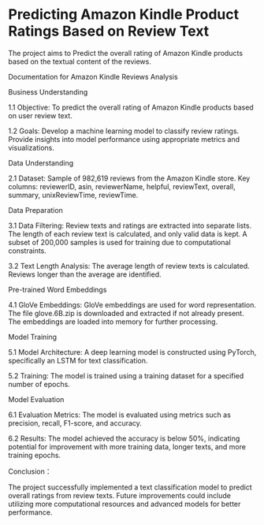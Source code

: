 # Predicting Amazon Kindle Product Ratings Based on Review Text
The project aims to Predict the overall rating of Amazon Kindle products based on the textual content of the reviews.

Documentation for Amazon Kindle Reviews Analysis

Business Understanding

1.1 Objective: To predict the overall rating of Amazon Kindle products based on user review text.

1.2 Goals: Develop a machine learning model to classify review ratings. Provide insights into model performance using appropriate metrics and visualizations.

Data Understanding

2.1 Dataset: Sample of 982,619 reviews from the Amazon Kindle store. Key columns: reviewerID, asin, reviewerName, helpful, reviewText, overall, summary, unixReviewTime, reviewTime.

Data Preparation

3.1 Data Filtering: Review texts and ratings are extracted into separate lists. The length of each review text is calculated, and only valid data is kept. A subset of 200,000 samples is used for training due to computational constraints.

3.2 Text Length Analysis: The average length of review texts is calculated. Reviews longer than the average are identified.

Pre-trained Word Embeddings

4.1 GloVe Embeddings: GloVe embeddings are used for word representation. The file glove.6B.zip is downloaded and extracted if not already present. The embeddings are loaded into memory for further processing.

Model Training

5.1 Model Architecture: A deep learning model is constructed using PyTorch, specifically an LSTM for text classification.

5.2 Training: The model is trained using a training dataset for a specified number of epochs.

Model Evaluation

6.1 Evaluation Metrics: The model is evaluated using metrics such as precision, recall, F1-score, and accuracy.

6.2 Results: The model achieved the accuracy is below 50%, indicating potential for improvement with more training data, longer texts, and more training epochs.

Conclusion： 

The project successfully implemented a text classification model to predict overall ratings from review texts. Future improvements could include utilizing more computational resources and advanced models for better performance.
